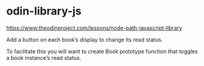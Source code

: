 # odin-library-js
https://www.theodinproject.com/lessons/node-path-javascript-library

Add a button on each book’s display to change its read status.

To facilitate this you will want to create Book prototype function that toggles a book instance’s read status.